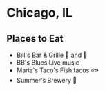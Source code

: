 # Chicago, IL

## Places to Eat
- Bill's Bar & Grille
:hamburger: and :beer:
- BB's Blues
Live music
- Maria's Taco's
Fish tacos :fish:
- Summer's Brewery
:beer:
